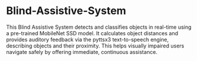 # Blind-Assistive-System
This Blind Assistive System detects and classifies objects in real-time using a pre-trained MobileNet SSD model. It calculates object distances and provides auditory feedback via the pyttsx3 text-to-speech engine, describing objects and their proximity. This helps visually impaired users navigate safely by offering immediate, continuous assistance.
